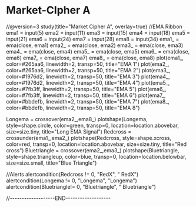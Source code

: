 # Market-CIpher A

//@version=3
study(title="Market Cipher A", overlay=true)
//EMA Ribbon
ema1 = input(5)
ema2 = input(11)
ema3 = input(15)
ema4 = input(18)
ema5 = input(21)
ema6 = input(24)
ema7 = input(28)
ema8 = input(34)
ema1_ = ema(close, ema1)
ema2_ = ema(close, ema2)
ema3_ = ema(close, ema3)
ema4_ = ema(close, ema4)
ema5_ = ema(close, ema5)
ema6_ = ema(close, ema6)
ema7_ = ema(close, ema7)
ema8_ = ema(close, ema8)
plot(ema1_, color=#265aa6, linewidth=2, transp=50, title="EMA 1")
plot(ema2_, color=#265aa6, linewidth=2, transp=50, title="EMA 2")
plot(ema3_, color=#1976d2, linewidth=2, transp=50, title="EMA 3")
plot(ema4_, color=#1976d2, linewidth=2, transp=50, title="EMA 4")
plot(ema5_, color=#7fb3ff, linewidth=2, transp=50, title="EMA 5")
plot(ema6_, color=#7fb3ff, linewidth=2, transp=50, title="EMA 6")
plot(ema7_, color=#bbdefb, linewidth=2, transp=50, title="EMA 7")
plot(ema8_, color=#bbdefb, linewidth=2, transp=50, title="EMA 8")

Longema = crossover(ema2_,ema8_)
plotshape(Longema, style=shape.circle, color=green, transp=0, location=location.abovebar, size=size.tiny, title="Long EMA Signal")
Redcross = crossunder(ema1_,ema2_)
plotshape(Redcross, style=shape.xcross, color=red, transp=0, location=location.abovebar, size=size.tiny, title="Red cross")
Bluetriangle = crossover(ema2_,ema3_)
plotshape(Bluetriangle, style=shape.triangleup, color=blue, transp=0, location=location.belowbar, size=size.small, title="Blue Triangle")

//Alerts
alertcondition(Redcross != 0, "RedX", " RedX")
alertcondition(Longema != 0, "Longema", "Longema")
alertcondition(Bluetriangle!= 0, "Bluetriangle", " Bluetriangle")

//-------------------END-------------------
